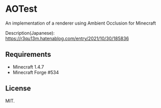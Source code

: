AOTest
=======

An implementation of a renderer using Ambient Occlusion for Minecraft

Description(Japanese): https://r3qu13m.hatenablog.com/entry/2021/10/30/185836

## Requirements
* Minecraft 1.4.7
* Minecraft Forge #534

## License
MIT.
